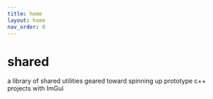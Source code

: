 ```yaml
---
title: home
layout: home
nav_order: 0
---
```


# shared

a library of shared utilities geared toward spinning up prototype c++ projects with ImGui

